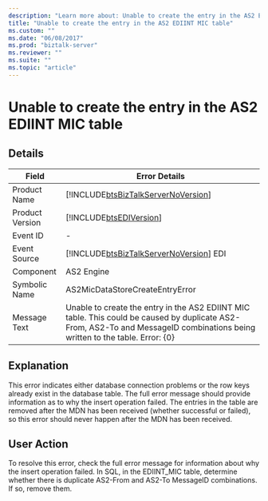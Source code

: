 ```yaml
---
description: "Learn more about: Unable to create the entry in the AS2 EDIINT MIC table"
title: "Unable to create the entry in the AS2 EDIINT MIC table"
ms.custom: ""
ms.date: "06/08/2017"
ms.prod: "biztalk-server"
ms.reviewer: ""
ms.suite: ""
ms.topic: "article"
---
```

# Unable to create the entry in the AS2 EDIINT MIC table
## Details  
  
|      Field      |                                  Error Details                                     |
|-----------------|-------------------------------------------------------------------------------------------------------------------------------------------------------------------------------|
|  Product Name   |                                              [!INCLUDE[btsBizTalkServerNoVersion](../includes/btsbiztalkservernoversion-md.md)]                                               |
| Product Version |                                                          [!INCLUDE[btsEDIVersion](../includes/btsediversion-md.md)]                                                           |
|    Event ID     |                                                                                       -                                                                                       |
|  Event Source   |                                            [!INCLUDE[btsBizTalkServerNoVersion](../includes/btsbiztalkservernoversion-md.md)] EDI                                             |
|    Component    |                                                                                  AS2 Engine                                                                                   |
|  Symbolic Name  |                                                                        AS2MicDataStoreCreateEntryError                                                                        |
|  Message Text   | Unable to create the entry in the AS2 EDIINT MIC table. This could be caused by duplicate AS2-From, AS2-To and MessageID combinations being written to the table.  Error: {0} |
  
## Explanation  
 This error indicates either database connection problems or the row keys already exist in the database table. The full error message should provide information as to why the insert operation failed. The entries in the table are removed after the MDN has been received (whether successful or failed), so this error should never happen after the MDN has been received.  
  
## User Action  
 To resolve this error, check the full error message for information about why the insert operation failed. In SQL, in the EDIINT_MIC table, determine whether there is duplicate AS2-From and AS2-To MessageID combinations. If so, remove them.
